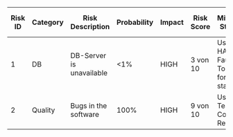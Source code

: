 |Risk ID|Category  |Risk Description              |Probability|Impact|Risk Score|Mitigation Strategy                                 |Indicator                   |Contingency Plan                        |Responsible|Status  |Last Modified Date|
|-------|----------|------------------------------|-----------|------|----------|----------------------------------------------------|----------------------------|----------------------------------------|-----------|--------|------------------|
|1      |DB        |DB-Server is unavailable      |<1%        |HIGH  |3 von 10  |Usage of HA and Fault Tolerance for better stability|no response                 |Transfer to new DB, via Transaction Logs|Manuel     |pending |11. Apr           |
|2      |Quality   |Bugs in the software          |100%       |HIGH  |9 von 10  |Usage of Tests, Code Reviews                        |unexpected software behavior|Fix the issues                          |All        |pending |11. Apr           |
